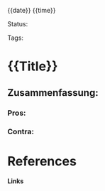 {{date}} {{time}}

Status:

Tags:

# {{Title}}

## Zusammenfassung:


### Pros:

### Contra:

# References

#### Links
